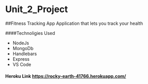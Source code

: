 # Unit_2_Project


##Fitness Tracking App
Application that lets you track your health

####Technoligies Used
* NodeJs
* MongoDb
* Handlebars
* Express
* VS Code



#### Heroku Link  https://rocky-earth-41766.herokuapp.com/
